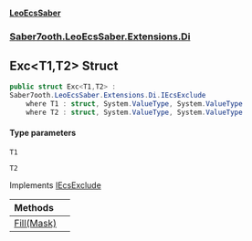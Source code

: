 #### [LeoEcsSaber](index.md 'index')
### [Saber7ooth.LeoEcsSaber.Extensions.Di](Saber7ooth.LeoEcsSaber.Extensions.Di.md 'Saber7ooth.LeoEcsSaber.Extensions.Di')

## Exc<T1,T2> Struct

```csharp
public struct Exc<T1,T2> :
Saber7ooth.LeoEcsSaber.Extensions.Di.IEcsExclude
    where T1 : struct, System.ValueType, System.ValueType
    where T2 : struct, System.ValueType, System.ValueType
```
#### Type parameters

<a name='Saber7ooth.LeoEcsSaber.Extensions.Di.Exc_T1,T2_.T1'></a>

`T1`

<a name='Saber7ooth.LeoEcsSaber.Extensions.Di.Exc_T1,T2_.T2'></a>

`T2`

Implements [IEcsExclude](IEcsExclude.md 'Saber7ooth.LeoEcsSaber.Extensions.Di.IEcsExclude')

| Methods | |
| :--- | :--- |
| [Fill(Mask)](Exc_T1,T2_.Fill(Mask).md 'Saber7ooth.LeoEcsSaber.Extensions.Di.Exc<T1,T2>.Fill(Saber7ooth.LeoEcsSaber.EcsWorld.Mask)') | |
